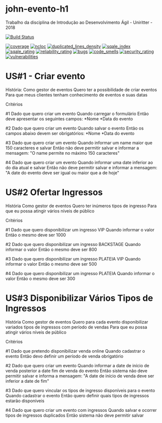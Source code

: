 # john-evento-h1
Trabalho da disciplina de Introdução ao Desenvolvimento Ágil - Uniritter - 2018

[![Build Status](https://travis-ci.org/mfgonzalez/johnEvento.svg?branch=master)](https://travis-ci.org/mfgonzalez/johnEvento)

[![coverage](https://sonarcloud.io/api/project_badges/measure?project=br.edu.uniritter.evento%3AjohnEvento&metric=coverage)](https://sonarcloud.io/dashboard?id=br.edu.uniritter.evento%3AjohnEvento)
[![ncloc](https://sonarcloud.io/api/project_badges/measure?project=br.edu.uniritter.evento%3AjohnEvento&metric=ncloc)](https://sonarcloud.io/dashboard?id=br.edu.uniritter.evento%3AjohnEvento)
[![duplicated_lines_density](https://sonarcloud.io/api/project_badges/measure?project=br.edu.uniritter.evento%3AjohnEvento&metric=duplicated_lines_density)](https://sonarcloud.io/dashboard?id=br.edu.uniritter.evento%3AjohnEvento)
[![sqale_index](https://sonarcloud.io/api/project_badges/measure?project=br.edu.uniritter.evento%3AjohnEvento&metric=sqale_index)](https://sonarcloud.io/dashboard?id=br.edu.uniritter.evento%3AjohnEvento)
[![sqale_rating](https://sonarcloud.io/api/project_badges/measure?project=br.edu.uniritter.evento%3AjohnEvento&metric=sqale_rating)](https://sonarcloud.io/dashboard?id=br.edu.uniritter.evento%3AjohnEvento)
[![reliability_rating](https://sonarcloud.io/api/project_badges/measure?project=br.edu.uniritter.evento%3AjohnEvento&metric=reliability_rating)](https://sonarcloud.io/dashboard?id=br.edu.uniritter.evento%3AjohnEvento)
[![bugs](https://sonarcloud.io/api/project_badges/measure?project=br.edu.uniritter.evento%3AjohnEvento&metric=bugs)](https://sonarcloud.io/dashboard?id=br.edu.uniritter.evento%3AjohnEvento)
[![code_smells](https://sonarcloud.io/api/project_badges/measure?project=br.edu.uniritter.evento%3AjohnEvento&metric=code_smells)](https://sonarcloud.io/dashboard?id=br.edu.uniritter.evento%3AjohnEvento)
[![security_rating](https://sonarcloud.io/api/project_badges/measure?project=br.edu.uniritter.evento%3AjohnEvento&metric=security_rating)](https://sonarcloud.io/dashboard?id=br.edu.uniritter.evento%3AjohnEvento)
[![vulnerabilities](https://sonarcloud.io/api/project_badges/measure?project=br.edu.uniritter.evento%3AjohnEvento&metric=vulnerabilities)](https://sonarcloud.io/dashboard?id=br.edu.uniritter.evento%3AjohnEvento)

# US#1 - Criar evento

História:
Como gestor de eventos
Quero ter a possibilidade de criar eventos
Para que meus clientes tenham conhecimento de eventos e suas datas

Critérios

#1
Dado que quero criar um evento
Quando  carregar o formulário
Então deve apresentar os seguintes campos:
*Nome
*Data do evento


#2
Dado que quero criar um evento
Quando salvar o evento
Então os campos abaixo devem ser obrigatórios:
*Nome
*Data do evento

#3
Dado que quero criar um evento
Quando informar um name maior que 150 caracteres e salvar
Então não deve permitir salvar e informar a mensagem:
"O name permite no máximo 150 caracteres"

#4
Dado que quero criar um evento
Quando informar uma date inferior ao do dia atual e salvar
Então não deve permitir salvar e informar a mensagem:
"A date do evento deve ser igual ou maior que a de hoje"



# US#2 Ofertar Ingressos

História
Como gestor de eventos
Quero ter inúmeros tipos de ingresso
Para que eu possa atingir vários níveis de público

Critérios

#1
Dado que quero disponibilizar um ingresso VIP
Quando informar o valor
Então o mesmo deve ser 1000

#2
Dado que quero disponibilizar um ingresso BACKSTAGE
Quando informar o valor
Então o mesmo deve ser 800

#3
Dado que quero disponibilizar um ingresso PLATEIA VIP
Quando informar o valor
Então o mesmo deve ser 500

#4
Dado que quero disponibilizar um ingresso PLATEIA
Quando informar o valor
Então o mesmo deve ser 300

# US#3 Disponibilizar Vários Tipos de Ingressos

História
Como gestor de eventos
Quero  para cada evento disponibilizar variados tipos de ingressos com período de vendas
Para que eu possa atingir vários níveis de público

Critérios

#1
Dado que pretendo disponibilizar venda online
Quando cadastrar o evento
Então devo definir um período de venda obrigatório

#2
Dado que quero criar um evento
Quando informar a date de início de venda posterior a date fim de venda do evento
Então sistema não deve permitir salvar e informa a mensagem:
"A date de início de venda deve ser inferior a date de fim"

#3
Dado que quero vincular os tipos de ingresso disponíveis para o evento
Quando cadastrar o evento
Então quero definir quais tipos de ingressos estarão disponíveis

#4
Dado que quero criar um evento com ingressos
Quando salvar e ocorrer tipos de ingressos duplicados
Então sistema não deve permitir salvar
